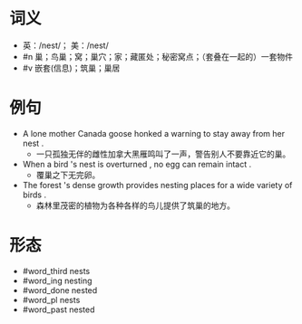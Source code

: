 # 词义
- 英：/nest/； 美：/nest/
- #n 巢；鸟巢；窝；巢穴；家；藏匿处；秘密窝点；（套叠在一起的）一套物件
- #v 嵌套(信息)；筑巢；巢居
# 例句
- A lone mother Canada goose honked a warning to stay away from her nest .
	- 一只孤独无伴的雌性加拿大黑雁鸣叫了一声，警告别人不要靠近它的巢。
- When a bird 's nest is overturned , no egg can remain intact .
	- 覆巢之下无完卵。
- The forest 's dense growth provides nesting places for a wide variety of birds .
	- 森林里茂密的植物为各种各样的鸟儿提供了筑巢的地方。
# 形态
- #word_third nests
- #word_ing nesting
- #word_done nested
- #word_pl nests
- #word_past nested
